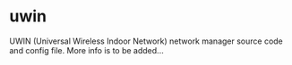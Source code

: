 # uwin
UWIN (Universal Wireless Indoor Network) network manager source code and config file. More info is to be added...
